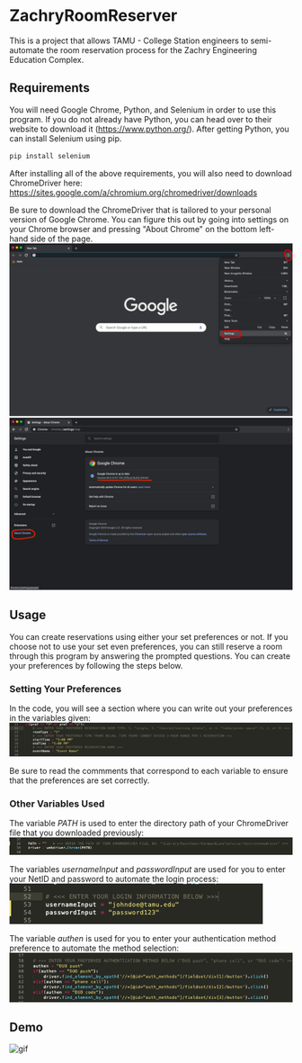 # **ZachryRoomReserver**
This is a project that allows TAMU - College Station engineers to semi-automate the room reservation process for the Zachry Engineering Education Complex.

## **Requirements**
You will need Google Chrome, Python, and Selenium in order to use this program. If you do not already have Python, you can head over to their website to download it (https://www.python.org/). After getting Python, you can install Selenium using pip.

```bash
pip install selenium
```
After installing all of the above requirements, you will also need to download ChromeDriver here: https://sites.google.com/a/chromium.org/chromedriver/downloads

Be sure to download the ChromeDriver that is tailored to your personal version of Google Chrome. You can figure this out by going into settings on your Chrome browser and pressing "About Chrome" on the bottom left-hand side of the page.
![image](media/settingsHighlight.png)
![image](media/aboutChrome.png)

## **Usage**
You can create reservations using either your set preferences or not. If you choose not to use your set even preferences, you can still reserve a room through this program by answering the prompted questions. You can create your preferences by following the steps below.

### **Setting Your Preferences**
In the code, you will see a section where you can write out your preferences in the variables given:
![image](media/preferenceCodeScreenshot.png)

Be sure to read the commments that correspond to each variable to ensure that the preferences are set correctly.

### **Other Variables Used**
The variable *PATH* is used to enter the directory path of your ChromeDriver file that you downloaded previously:  
![image](media/PATHdirectory.png)

The variables *usernameInput* and *passwordInput* are used for you to enter your NetID and password to automate the login process:  
![image](media/loginInfo.png)

The variable *authen* is used for you to enter your authentication method preference to automate the method selection:  
![image](media/authenticationPref.png)

## **Demo**
![gif](media/finalVideo.gif)